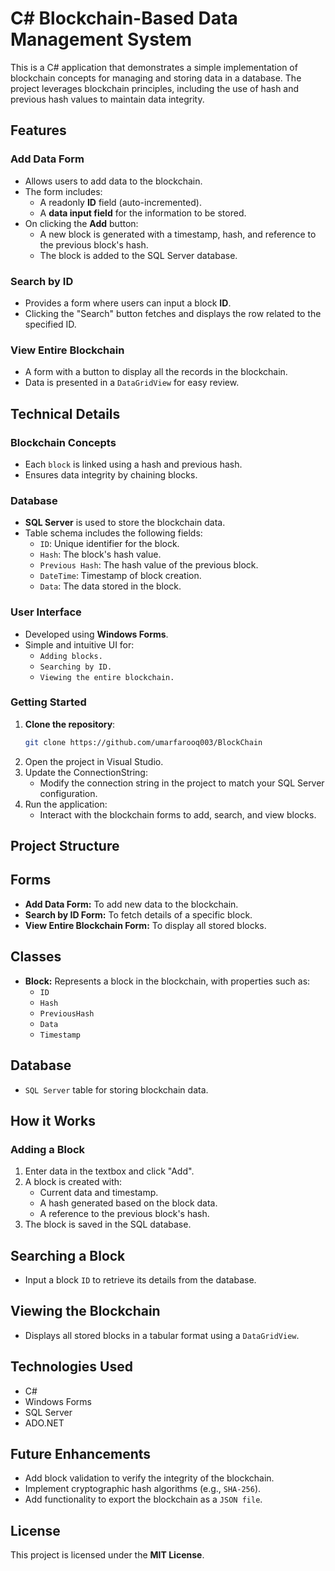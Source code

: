 # C# Blockchain-Based Data Management System

This is a C# application that demonstrates a simple implementation of blockchain concepts for managing and storing data in a database. The project leverages blockchain principles, including the use of hash and previous hash values to maintain data integrity.

## Features

### Add Data Form
- Allows users to add data to the blockchain.
- The form includes:
  - A readonly **ID** field (auto-incremented).
  - A **data input field** for the information to be stored.
- On clicking the **Add** button:
  - A new block is generated with a timestamp, hash, and reference to the previous block's hash.
  - The block is added to the SQL Server database.

### Search by ID
- Provides a form where users can input a block **ID**.
- Clicking the "Search" button fetches and displays the row related to the specified ID.

### View Entire Blockchain
- A form with a button to display all the records in the blockchain.
- Data is presented in a `DataGridView` for easy review.

## Technical Details

### Blockchain Concepts
- Each `block` is linked using a hash and previous hash.
- Ensures data integrity by chaining blocks.

### Database
- **SQL Server** is used to store the blockchain data.
- Table schema includes the following fields:
  - `ID`: Unique identifier for the block.
  - `Hash`: The block's hash value.
  - `Previous Hash`: The hash value of the previous block.
  - `DateTime`: Timestamp of block creation.
  - `Data`: The data stored in the block.

### User Interface
- Developed using **Windows Forms**.
- Simple and intuitive UI for:
  - `Adding blocks.`
  - `Searching by ID.`
  - `Viewing the entire blockchain.`

### Getting Started

1. **Clone the repository**:
   ```bash
   git clone https://github.com/umarfarooq003/BlockChain
2. Open the project in Visual Studio.
3. Update the ConnectionString:
   - Modify the connection string in the project to match your SQL Server configuration.
4. Run the application:
   - Interact with the blockchain forms to add, search, and view blocks.
##  Project Structure
## Forms
 - **Add Data Form:** To add new data to the blockchain.
 - **Search by ID Form:** To fetch details of a specific block.
 - **View Entire Blockchain Form:** To display all stored blocks.
## Classes
 - **Block:** Represents a block in the blockchain, with properties such as:
   - `ID`
   - `Hash`
   - `PreviousHash`
   - `Data`
   - `Timestamp`
## Database
 - `SQL Server` table for storing blockchain data.
## How it Works
### Adding a Block
1. Enter data in the textbox and click "Add".
2. A block is created with:
   - Current data and timestamp.
   - A hash generated based on the block data.
   - A reference to the previous block's hash.
3. The block is saved in the SQL database.
## Searching a Block
  - Input a block `ID` to retrieve its details from the database.
## Viewing the Blockchain
  - Displays all stored blocks in a tabular format using a `DataGridView`.
## Technologies Used
  - C#
  - Windows Forms
  - SQL Server
  - ADO.NET
## Future Enhancements
  - Add block validation to verify the integrity of the blockchain.
  - Implement cryptographic hash algorithms (e.g., `SHA-256`).
  - Add functionality to export the blockchain as a `JSON file`.
## License
This project is licensed under the  **MIT License**.


